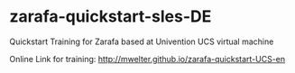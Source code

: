 zarafa-quickstart-sles-DE
=================

Quickstart Training for Zarafa based at Univention UCS virtual machine

Online Link for training: http://mwelter.github.io/zarafa-quickstart-UCS-en
